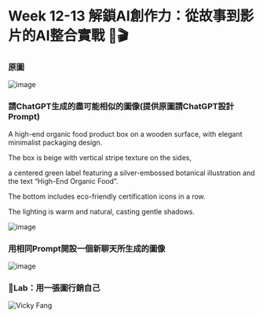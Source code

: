# Week 12-13 解鎖AI創作力：從故事到影片的AI整合實戰 🚀🎬
### 原圖
![image](https://github.com/user-attachments/assets/87f155be-a969-452f-8370-7ee72a923693)
### 請ChatGPT生成的盡可能相似的圖像(提供原圖請ChatGPT設計Prompt)

A high-end organic food product box on a wooden surface, with elegant minimalist packaging design.

The box is beige with vertical stripe texture on the sides,

a centered green label featuring a silver-embossed botanical illustration and the text “High-End Organic Food”. 

The bottom includes eco-friendly certification icons in a row. 

The lighting is warm and natural, casting gentle shadows.

![image](https://github.com/user-attachments/assets/00670d41-5ed5-4d7f-890b-fec349f14f94)

### 用相同Prompt開設一個新聊天所生成的圖像
![image](https://github.com/user-attachments/assets/7f2f20df-1284-4918-843b-8f438f8e2bb7)

### 🧪Lab：用一張圖行銷自己
![Vicky Fang](https://github.com/user-attachments/assets/227d3105-e770-4bd6-96ab-95367680bb6a)
